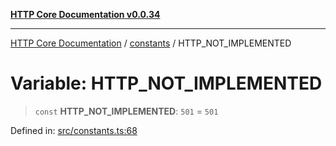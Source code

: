 [**HTTP Core Documentation v0.0.34**](../../README.md)

***

[HTTP Core Documentation](../../modules.md) / [constants](../README.md) / HTTP\_NOT\_IMPLEMENTED

# Variable: HTTP\_NOT\_IMPLEMENTED

> `const` **HTTP\_NOT\_IMPLEMENTED**: `501` = `501`

Defined in: [src/constants.ts:68](https://github.com/stonemjs/http-core/blob/424f80742be298e137f118c0e2e80266a8a78f3c/src/constants.ts#L68)
